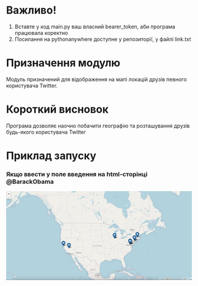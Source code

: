 # Важливо!

1) Вставте у код main.py ваш власний bearer_token, аби програма
працювала коректно
2) Посилання на pythonanywhere доступне у репозиторії, у файлі link.txt

# Призначення модулю

Модуль призначений для відображення на мапі локацій друзів
певного користувача Twitter.

# Короткий висновок

Програма дозволяє наочно побачити географію та розташування друзів
будь-якого користувача Twitter

# Приклад запуску

### Якщо ввести у поле введення на html-сторінці @BarackObama

![Input](BarackObama.jpg?raw=true "Barack Obama's friends")
